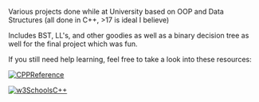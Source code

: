 Various projects done while at University based on OOP and Data Structures (all done in C++, >17 is ideal I believe)

Includes BST, LL's, and other goodies as well as a binary decision tree as well for the final project which was fun.

If you still need help learning, feel free to take a look into these resources:

[![CPPReference](https://img.shields.io/badge/CPP%20Reference-94C93D)](https://en.cppreference.com/w/)

[![w3SchoolsC++](https://img.shields.io/badge/w3schools_website-8A2BE2)](https://www.w3schools.com/cpp/default.asp)
